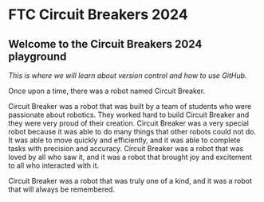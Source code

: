 # FTC Circuit Breakers 2024

## Welcome to the Circuit Breakers 2024 playground

_This is where we will learn about version control and how to use GitHub._

Once upon a time, there was a robot named Circuit Breaker.

Circuit Breaker was a robot that was built by a team of students who were passionate about robotics. They worked hard to build Circuit Breaker and they were very proud of their creation. Circuit Breaker was a very special robot because it was able to do many things that other robots could not do. It was able to move quickly and efficiently, and it was able to complete tasks with precision and accuracy. Circuit Breaker was a robot that was loved by all who saw it, and it was a robot that brought joy and excitement to all who interacted with it.

Circuit Breaker was a robot that was truly one of a kind, and it was a robot that will always be remembered.